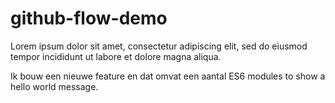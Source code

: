 # github-flow-demo

Lorem ipsum dolor sit amet, consectetur adipiscing elit, sed do eiusmod tempor incididunt ut labore et dolore magna aliqua.

Ik bouw een nieuwe feature en dat omvat een aantal ES6 modules to show a hello world message.